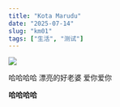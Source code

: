 ```yaml
---
title: "Kota Marudu"
date: "2025-07-14"
slug: "km01"
tags: ["生活", "测试"]
---
```

![](https://prod-files-secure.s3.us-west-2.amazonaws.com/112d0858-5090-4d34-a606-b75eb8d65fd2/c7b45876-473c-4fb6-85d3-cb84a84bfc51/1000201235.jpg?X-Amz-Algorithm=AWS4-HMAC-SHA256&X-Amz-Content-Sha256=UNSIGNED-PAYLOAD&X-Amz-Credential=ASIAZI2LB4667DUMRWQT%2F20250724%2Fus-west-2%2Fs3%2Faws4_request&X-Amz-Date=20250724T091218Z&X-Amz-Expires=3600&X-Amz-Security-Token=IQoJb3JpZ2luX2VjEAAaCXVzLXdlc3QtMiJHMEUCIQDcB%2BePgnYQ13%2Fur8a9gzLPIcUPF4NUTx%2BBwAKKZe%2FbuAIgNSC1X3RFfE%2FyYvKyWAkazRLH6QvGVjRlYSrTVDELAIMq%2FwMIKRAAGgw2Mzc0MjMxODM4MDUiDO1ggAn6HWwQNnNk8CrcA4AxgqBPmF9hmweLlFLcgbWVxo6HdcJfSvqua7z4470pZVFzBYe%2FsYEium78%2F0bnXCH4GgqKU03C3Tl2mIS0vbWQ7Rg1NkLcDc%2FmyY4q5d1a0LjNP7hYEPlPfnGAnYNPA9KcmMwluSi95ScdgLUzVtRnfCxDDsL2xxLA%2BJMQcaFqb3F3Gj0O8E%2Feyyy%2F6Nd0SQB2iGyji5XqYN6KQp6CZLnFgbuYPER53wFvcYZpz%2BM7zVNOJh%2BIyRc8A59VnqGHLob1RYiK9bvegmOnHAujdebTyP09D%2BQ0Dr90etEioMfCT0rBaTKw7vmG1uMaUaCpYntoeKFx9DrDRvQP9X71gKiORzPadVrZOhE3RuJwlQYxvL12ga3RmULcxMwbcVBbAn9od52sY8S8e5jHdHMnZAGB81tup5L6BdvbvHKNYrnlM5FGUhTRHDtZhSOyCjUCbdpZYMKl1xvF6ozvdNfXabxvVReY0x96U%2F3O8jz3HckcoToxJxM%2BVPKPN8%2FtodgFmm0nU8zxj2452qeZ4%2FK552o59oWa6zlZhpV9K1MKE6CyDxtdLo3Md0MUOovko%2BHnuiFdpihesoDRSfYzsXRz%2FGWK07CuyAR7k7upS3EWZhIWwhzb%2FDNuMqYjfOgZMJjQh8QGOqUB9q6HnOzPhvW3ekKvvjG1E%2FMDzS0ZuyI8DZbCR%2FSJsLX4%2FE1u7GmAQi16M1JhfR15nOfWG5C7X5y0S4LaVpwy%2Fj1DDx7DHOOOfWHbj7G9C9e0GW9UjaG%2BW4ysvZcGzN1qT%2F%2Bg5Q%2B%2BRv%2BbfIzmkNnCimROK4PaJmUEyzJRhpG%2BQ%2BjvXWszRg1qS7gSbvpahsjBEConmF82tqdCUgtlT81YX8rl6cnT&X-Amz-Signature=3fde6265e675b5ed2c097ebc2b75d1f6416a32ba49bb888835f5643f9d61011e&X-Amz-SignedHeaders=host&x-amz-checksum-mode=ENABLED&x-id=GetObject)


哈哈哈哈  漂亮的好老婆  爱你爱你


**哈哈哈哈**

